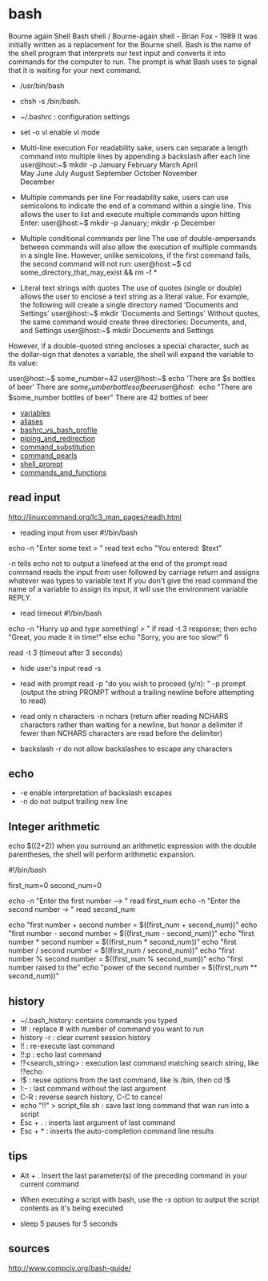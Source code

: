 # bash
Bourne again Shell
Bash shell / Bourne-again shell - Brian Fox - 1989
It was initially written as a replacement for the Bourne shell.
Bash is the name of the shell program that interprets our text input and converts it into commands for the computer to run.
The prompt is what Bash uses to signal that it is waiting for your next command.


- /usr/bin/bash
- chsh -s /bin/bash.
- ~/.bashrc : configuration settings
- set -o vi
enable vi mode

- Multi-line execution
For readability sake, users can separate a length command into multiple lines by appending a backslash after each line
user@host:~$ mkdir -p January February March April \
May June July August September October November \
December

- Multiple commands per line
For readability sake, users can use semicolons to indicate the end of a command within a single line. This allows the user to list and execute multiple commands upon hitting Enter:
user@host:~$ mkdir -p January; mkdir -p December

- Multiple conditional commands per line
The use of double-ampersands between commands will also allow the execution of multiple commands in a single line. However, unlike semicolons, if the first command fails, the second command will not run:
user@host:~$ cd some_directory_that_may_exist && rm -f *

- Literal text strings with quotes
The use of quotes (single or double) allows the user to enclose a text string as a literal value. For example, the following will create a single directory named 'Documents and Settings'
user@host:~$ mkdir 'Documents and Settings'
Without quotes, the same command would create three directories: Documents, and, and Settings
user@host:~$ mkdir Documents and Settings

However, if a double-quoted string encloses a special character, such as the dollar-sign that denotes a variable, the shell will expand the variable to its value:

user@host:~$ some_number=42
user@host:~$ echo 'There are $s bottles of beer'
There are $some_number bottles of beer
user@host:~$ echo "There are $some_number bottles of beer"
There are 42 bottles of beer


- [variables](./variables.md)
- [aliases](./aliases.md)
- [bashrc_vs_bash_profile](./bashrc_vs_bash_profile.md)
- [piping_and_redirection](./piping_and_redirection.md)
- [command_substitution](./command_substitution.md)
- [command_pearls](./command_pearls.md)
- [shell_prompt](./shell_prompt.md)
- [commands_and_functions](./commands_and_functions.md)



## read input
http://linuxcommand.org/lc3_man_pages/readh.html

- reading input from user
#!/bin/bash

echo -n "Enter some text > "
read text
echo "You entered: $text"

-n tells echo not to output a linefeed at the end of the prompt read command reads the input from user followed by carriage return
and assigns whatever was types to variable text
If you don't give the read command the name of a variable to assign its input, it will use the environment variable REPLY.

- read timeout
#!/bin/bash

echo -n "Hurry up and type something! > "
if read -t 3 response; then
    echo "Great, you made it in time!"
else
    echo "Sorry, you are too slow!"
fi

read -t 3 (timeout after 3 seconds)

- hide user's input
read -s

- read with prompt
read -p "do you wish to proceed (y/n): "
-p prompt	(output the string PROMPT without a trailing newline before
attempting to read)

- read only n characters
-n nchars	(return after reading NCHARS characters rather than waiting for a
newline, but honor a delimiter if fewer than NCHARS characters are read
before the delimiter)

- backslash
-r		do not allow backslashes to escape any characters


## echo
- -e
enable interpretation of backslash escapes
- -n
do not output trailing new line



## Integer arithmetic
echo $((2+2))
when you surround an arithmetic expression with the double parentheses, the shell will perform arithmetic expansion.

#!/bin/bash

first_num=0
second_num=0

echo -n "Enter the first number --> "
read first_num
echo -n "Enter the second number -> "
read second_num

echo "first number + second number = $((first_num + second_num))"
echo "first number - second number = $((first_num - second_num))"
echo "first number * second number = $((first_num * second_num))"
echo "first number / second number = $((first_num / second_num))"
echo "first number % second number = $((first_num % second_num))"
echo "first number raised to the"
echo "power of the second number   = $((first_num ** second_num))"


## history
* ~/.bash_history:  contains commands you typed
* !# : replace # with number of command you want to run
* history -r : clear current session history
* !! : re-execute last command
* !!:p : echo last command
* !?<search_string> : execution last command matching search string, like !?echo
* !$ : reuse options from the last command, like ls /bin, then cd !$
* !:- : last command without the last argument
* C-R : reverse search history, C-C to cancel
* echo "!!" > script_file.sh : save last long command that wan run into a script
* Esc + . : inserts last argument of last command
* Esc + * : inserts the auto-completion command line results


## tips
* Alt + .
Insert the last parameter(s) of the preceding command in your current command
* When executing a script with bash, use the -x option to output the script contents as it's being executed

* sleep 5
pauses for 5 seconds

## sources
http://www.compciv.org/bash-guide/
